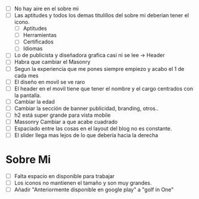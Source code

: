 - [ ] No hay aire en el sobre mi
- [ ] Las aptitudes y todos los demas titulillos del sobre mi deberian tener el icono.
    - [ ] Aptitudes
    - [ ] Herramientas
    - [ ] Certificados
    - [ ] Idiomas
- [ ] Lo de publicista y diseñadora grafica casi ni se lee -> Header
- [ ] Habra que cambiar el Masonry
- [ ] Segun la experiencia que me pones siempre empiezo y acabo el 1 de cada mes
- [ ] El diseño en movil se ve raro
- [ ] El header en el movil tiene que tener el nombre y el cargo centrados con la pantalla.
- [ ] Cambiar la edad
- [ ] Cambiar la sección de banner publicidad, branding, otros..
- [ ] h2 está super grande para vista mobile 
- [ ] Massonry Cambiar a que acabe cuadrado
- [ ] Espaciado entre las cosas en el layout del blog no es constante.
- [ ] El slider llega mas lejos de lo que debería hacia la derecha
# Sobre Mi
- [ ] Falta espacio en disponible para trabajar
- [ ] Los iconos no mantienen el tamaño y son muy grandes.
- [ ] Añadir "Anteriormente disponible en google play" a "golf in One"